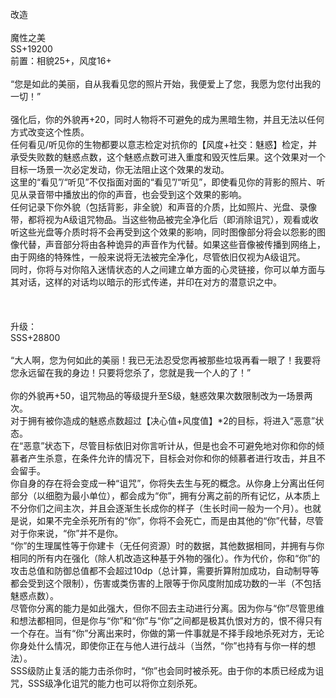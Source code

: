 <title>魔性之美</title>
<meta name="GENERATOR" content="WinCHM">
<meta http-equiv="Content-Type" content="text/html; charset=gb2312">
<br>改造 
<br>
<br>魔性之美 
<br>SS+19200 
<br>前置：相貌25+，风度16+ 
<br>
<br>“您是如此的美丽，自从我看见您的照片开始，我便爱上了您，我愿为您付出我的一切！” 
<br>
<br>强化后，你的外貌再+20，同时人物将不可避免的成为黑暗生物，并且无法以任何方式改变这个性质。 
<br>任何看见/听见你的生物都要以意志检定对抗你的【风度+社交：魅惑】检定，并承受失败数的魅惑点数，这个魅惑点数可进入重度和毁灭性后果。这个效果对一个目标一场景一次必定发动，你无法阻止这个效果的发动。 
<br>这里的“看见”/“听见”不仅指面对面的“看见”/“听见”，即使看见你的背影的照片、听见从录音带中播放出的你的声音，也会受到这个效果的影响。 
<br>任何记录下你外貌（包括背影，非全貌）和声音的介质，比如照片、光盘、录像带，都将视为A级诅咒物品。当这些物品被完全净化后（即消除诅咒），观看或收听这些光盘等介质时将不会再受到这个效果的影响，同时图像部分将会以怨影的图像代替，声音部分将由各种诡异的声音作为代替。如果这些音像被传播到网络上，由于网络的特殊性，一般来说将无法被完全净化，尽管依旧仅视为A级诅咒。 
<br>同时，你将与对你陷入迷情状态的人之间建立单方面的心灵链接，你可以单方面与其对话，这样的对话均以暗示的形式传递，并印在对方的潜意识之中。 
<br>
<br>
<br>
<br>升级： 
<br>SSS+28800 
<br>
<br>“大人啊，您为何如此的美丽！我已无法忍受您再被那些垃圾再看一眼了！我要将您永远留在我的身边！只要将您杀了，您就是我一个人的了！” 
<br>
<br>你的外貌再+50，诅咒物品的等级提升至S级，魅惑效果次数限制改为一场景两次。 
<br>对于拥有被你造成的魅惑点数超过【决心值+风度值】*2的目标，将进入“恶意”状态。 
<br>在“恶意”状态下，尽管目标依旧对你言听计从，但是也会不可避免地对你和你的倾慕者产生杀意，在条件允许的情况下，目标会对你和你的倾慕者进行攻击，并且不会留手。 
<br>你自身的存在将会变成一种“诅咒”，你将失去生与死的概念。从你身上分离出任何部分（以细胞为最小单位），都会成为“你”，拥有分离之前的所有记忆，从本质上不分你们之间主次，并且会逐渐生长成你的样子（生长时间一般为一个月）。也就是说，如果不完全杀死所有的“你”，你将不会死亡，而是由其他的“你”代替，尽管对于你来说，“你”并不是你。 
<br>“你”的生理属性等于你建卡（无任何资源）时的数据，其他数据相同，并拥有与你相同的所有内在强化（除人机改造这种基于外物的强化）。作为代价，你和“你”的攻击总值和防御总值都不会超过10dp（总计算，需要折算附加成功，自动制导等都会受到这个限制），伤害或类伤害的上限等于你风度附加成功数的一半（不包括魅惑点数）。 
<br>尽管你分离的能力是如此强大，但你不回去主动进行分离。因为你与“你”尽管思维和想法都相同，但是你与“你”和“你”与“你”之间都是极其仇恨对方的，恨不得只有一个存在。当有“你”分离出来时，你做的第一件事就是不择手段地杀死对方，无论你身处什么情况，即使你正在与他人进行战斗（当然，“你”也持有与你一样的想法）。 
<br>SSS级防止复活的能力击杀你时，“你”也会同时被杀死。由于你的本质已经成为诅咒，SSS级净化诅咒的能力也可以将你立刻杀死。